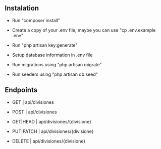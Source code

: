 ## Instalation

-   Run "composer install"

-   Create a copy of your .env file, maybe you can use "cp .env.example .env"

-   Run "php artisan key:generate"

-   Setup database information in .env file

-   Run migrations using "php artisan migrate"

-   Run seeders using "php artisan db:seed"


## Endpoints

- GET       | api/divisiones       
                
- POST      | api/divisiones     
                    
- GET|HEAD  | api/divisiones/{divisione}    
           
- PUT|PATCH | api/divisiones/{divisione}    
        
- DELETE    | api/divisiones/{divisione}
